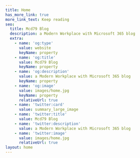```yaml
---
title: Home
has_more_link: true
more_link_text: Keep reading
seo:
  title: Mcd79 Blog
  description: a Modern Workplace with Microsoft 365 blog
  extra:
    - name: 'og:type'
      value: website
      keyName: property
    - name: 'og:title'
      value: Mcd79 Blog
      keyName: property
    - name: 'og:description'
      value: a Modern Workplace with Microsoft 365 blog
      keyName: property
    - name: 'og:image'
      value: images/home.jpg
      keyName: property
      relativeUrl: true
    - name: 'twitter:card'
      value: summary_large_image
    - name: 'twitter:title'
      value: Mcd79 Blog
    - name: 'twitter:description'
      value: a Modern Workplace with Microsoft 365 blog
    - name: 'twitter:image'
      value: images/home.jpg
      relativeUrl: true
layout: home
---
```

